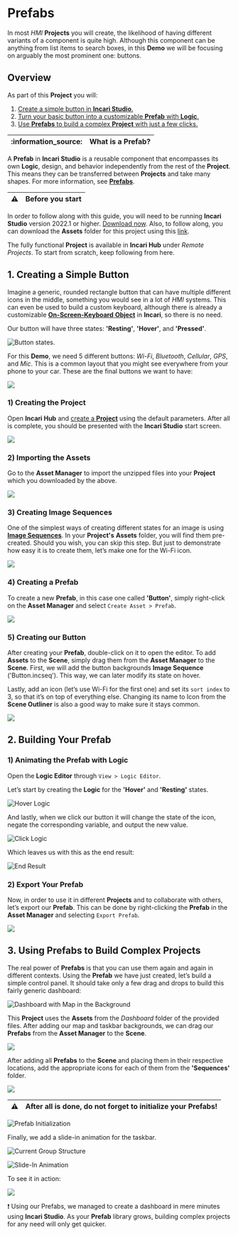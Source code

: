 # Prefabs

In most _HMI_ **Projects** you will create, the likelihood of having different variants of a component is quite high. Although this component can be anything from list items to search boxes, in this **Demo** we will be focusing on arguably the most prominent one: buttons.

## Overview

As part of this **Project** you will:

1. [Create a simple button in **Incari Studio**.](prefabs-demo.md#1-creating-a-simple-button)
2. [Turn your basic button into a customizable **Prefab** with **Logic**.](prefabs-demo.md#2-building-your-prefab)
3. [Use **Prefabs** to build a complex **Project** with just a few clicks.](prefabs-demo.md#3-using-prefabs-to-build-complex-projects)

| :information\_source: | **What is a Prefab?** |
| --------------------- | --------------------- |

A **Prefab** in **Incari Studio** is a reusable component that encompasses its own **Logic**, design, and behavior independently from the rest of the **Project**. This means they can be transferred between **Projects** and take many shapes. For more information, see [**Prefabs**](../objects-and-types/prefabs/).

| :warning: | **Before you start** |
| --------- | -------------------- |

In order to follow along with this guide, you will need to be running **Incari** **Studio** version 2022.1 or higher. [Download now](https://www.incari.com/incari-studio/). Also, to follow along, you can download the **Assets** folder for this project using this [link](https://repo.incari.com/incari/prefabs/-/archive/master/prefabs-master.zip?path=Assets).

The fully functional **Project** is available in **Incari Hub** under _Remote Projects_. To start from scratch, keep following from here.

## 1. Creating a Simple Button

Imagine a generic, rounded rectangle button that can have multiple different icons in the middle, something you would see in a lot of _HMI_ systems. This can even be used to build a custom keyboard, although there is already a customizable [**On-Screen-Keyboard** **Object**](../) in **Incari**, so there is no need.

Our button will have three states: **'Resting'**, **'Hover'**, and **'Pressed'**.

![Button states.](../.gitbook/assets/demoprefabs/demoprefabs_buttonstates.png)

For this **Demo**, we need 5 different buttons: _Wi-Fi_, _Bluetooth_, _Cellular_, _GPS_, and _Mic_. This is a common layout that you might see everywhere from your phone to your car. These are the final buttons we want to have:

![](../.gitbook/assets/demoprefabs/demoprefabs_allbuttons.png)

### 1) Creating the Project

Open **Incari Hub** and [create a **Project**](../getting-started/first-steps/creating-a-project.md) using the default parameters. After all is complete, you should be presented with the **Incari Studio** start screen.

![](../.gitbook/assets/demoprefabs/demoprefabs_createproject2.png)

### 2) Importing the Assets

Go to the **Asset Manager** to import the unzipped files into your **Project** which you downloaded by the above.

![](../.gitbook/assets/demoprefabs_importassets.gif)

### 3) Creating Image Sequences

One of the simplest ways of creating different states for an image is using [**Image Sequences**](../toolbox/events/imagesequence/). In your **Project's** **Assets** folder, you will find them pre-created. Should you wish, you can skip this step. But just to demonstrate how easy it is to create them, let’s make one for the Wi-Fi icon.

![](../.gitbook/assets/demoprefabs/demoprefabs_createImageSequence.gif)

### 4) Creating a Prefab

To create a new **Prefab**, in this case one called **'Button'**, simply right-click on the **Asset Manager** and select `Create Asset > Prefab`.

![](../.gitbook/assets/demoprefabs_createprefab.gif)

### 5) Creating our Button

After creating your **Prefab**, double-click on it to open the editor. To add **Assets** to the **Scene**, simply drag them from the **Asset Manager** to the **Scene**. First, we will add the button backgrounds **Image Sequence** ('Button.incseq'). This way, we can later modify its state on hover.

Lastly, add an icon (let’s use Wi-Fi for the first one) and set its `sort index` to 3, so that it’s on top of everything else. Changing its name to Icon from the **Scene Outliner** is also a good way to make sure it stays common.

![](../.gitbook/assets/demoprefabs/demoprefabs_createbutton.gif)

## 2. Building Your Prefab

### 1) Animating the Prefab with Logic

Open the **Logic Editor** through `View > Logic Editor`.

Let’s start by creating the **Logic** for the **'Hover'** and **'Resting'** states.

![Hover Logic](../.gitbook/assets/demoprefabs/demoprefabs_hoverlogic.png)

<!-- When the button is pressed, it will automatically scale down and up:

![Scaling Logic](../.gitbook/assets/demoprefabs\_scalinglogic.png) -->

And lastly, when we click our button it will change the state of the icon, negate the corresponding variable, and output the new value.

![Click Logic](../.gitbook/assets/demoprefabs/demoprefabs_clicklogic.png)

Which leaves us with this as the end result:

![End Result](../.gitbook/assets/demoprefabs/demoprefabs_endresult.gif)

### 2) Export Your Prefab

Now, in order to use it in different **Projects** and to collaborate with others, let’s export our **Prefab**. This can be done by right-clicking the **Prefab** in the **Asset Manager** and selecting `Export Prefab`.

![](../.gitbook/assets/demoprefabs_exportprefabs.gif)

## 3. Using Prefabs to Build Complex Projects

The real power of **Prefabs** is that you can use them again and again in different contexts. Using the **Prefab** we have just created, let’s build a simple control panel. It should take only a few drag and drops to build this fairly generic dashboard:

![Dashboard with Map in the Background](../.gitbook/assets/demoprefabs/demoprefabs_dashboardmap.png)

This **Project** uses the **Assets** from the _Dashboard_ folder of the provided files. After adding our map and taskbar backgrounds, we can drag our **Prefabs** from the **Asset Manager** to the **Scene**.

![](../.gitbook/assets/demoprefabs/demoprefabs_addprefab2_cropped.gif)

After adding all **Prefabs** to the **Scene** and placing them in their respective locations, add the appropriate icons for each of them from the **'Sequences'** folder.

![](../.gitbook/assets/demoprefabs/demoprefabs_addsequence2_cropped.gif)

| :warning: | After all is done, do not forget to initialize your **Prefabs**! |
| --------- | ---------------------------------------------------------------- |

![Prefab Initialization](../.gitbook/assets/demoprefabs/demoprefabs_prefabinitialize.png)

Finally, we add a slide-in animation for the taskbar.

![Current Group Structure](../.gitbook/assets/demoprefabs/demoprefabs_currentstructure.png)

![Slide-In Animation](../.gitbook/assets/demoprefabs/demoprefabs_slideinanimation.png)

To see it in action:

![](../.gitbook/assets/demoprefabs/demoprefabs_final.gif)

:exclamation: Using our Prefabs, we managed to create a dashboard in mere minutes using **Incari Studio**. As your **Prefab** library grows, building complex projects for any need will only get quicker.
